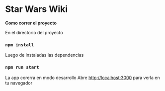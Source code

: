 # Star Wars Wiki

**Como correr el proyecto**

En el directorio del proyecto

### `npm install`

Luego de instaladas las dependencias

### `npm run start`

La app corerra en modo desarrollo
Abre [http://localhost:3000](http://localhost:3000) para verla en tu navegador
